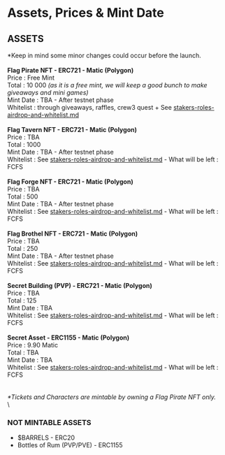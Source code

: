 # Assets, Prices & Mint Date

## ASSETS

\*Keep in mind some minor changes could occur before the launch.\
\
**Flag Pirate NFT - ERC721 - Matic (Polygon)**\
Price :  Free Mint\
Total : 10 000 _(as it is a free mint, we will keep a good bunch to make giveaways and mini games)_\
Mint Date : TBA - After testnet phase\
Whitelist : through giveaways, raffles, crew3 quest + See [stakers-roles-airdrop-and-whitelist.md](stakers-roles-airdrop-and-whitelist.md "mention")  \
\
**Flag Tavern NFT - ERC721 - Matic (Polygon)**\
Price : TBA \
Total : 1000\
Mint Date : TBA - After testnet phase\
Whitelist : See [stakers-roles-airdrop-and-whitelist.md](stakers-roles-airdrop-and-whitelist.md "mention") - What will be left : FCFS \
\
**Flag Forge NFT - ERC721 - Matic (Polygon)**\
Price : TBA\
Total : 500\
Mint Date : TBA - After testnet phase\
Whitelist : See [stakers-roles-airdrop-and-whitelist.md](stakers-roles-airdrop-and-whitelist.md "mention") - What will be left : FCFS\
\
**Flag Brothel NFT - ERC721 - Matic (Polygon)**\
Price : TBA \
Total : 250\
Mint Date : TBA - After testnet phase\
Whitelist : See [stakers-roles-airdrop-and-whitelist.md](stakers-roles-airdrop-and-whitelist.md "mention") - What will be left : FCFS \
\
**Secret Building (PVP) - ERC721 - Matic (Polygon)**\
Price : TBA\
Total : 125\
Mint Date : TBA\
Whitelist : See [stakers-roles-airdrop-and-whitelist.md](stakers-roles-airdrop-and-whitelist.md "mention") - What will be left : FCFS \
\
**Secret Asset - ERC1155 - Matic (Polygon)**\
Price : 9.90 Matic\
Total : TBA\
Mint Date : TBA\
Whitelist : See [stakers-roles-airdrop-and-whitelist.md](stakers-roles-airdrop-and-whitelist.md "mention") - What will be left : FCFS \
\
\
_\*Tickets and Characters are mintable by owning a Flag Pirate NFT only._ \
\


### **NOT MINTABLE ASSETS**

* $BARRELS - ERC20
* Bottles of Rum (PVP/PVE) - ERC1155
